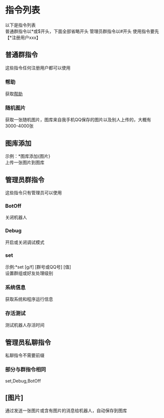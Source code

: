 # 指令列表
以下是指令列表  
普通群指令以*或$开头，下面全部省略开头
管理员群指令以#开头
使用指令要先【*注册用户xxx】
## 普通群指令
这些指令任何注册用户都可以使用  
### 帮助
获取[帮助](https://github.com/TonyNomoney/Coishi/blob/main/docs/%E6%8C%87%E4%BB%A4%E5%88%97%E8%A1%A8.md)
### 随机图片
获取一张随机图片，图库来自我手机QQ保存的图片以及别人上传的，大概有3000-4000张  
## 图库添加
示例：*图库添加{图片}  
上传一张图片到图库  
## 管理员群指令
这些指令只有管理员可以使用  
### BotOff
关闭机器人  
### Debug
开启或关闭调试模式
### set
示例:*set [g/f] [群号或QQ号] [值]  
设置群组或好友处理级别  
### 系统信息
获取系统和程序运行信息  
### 存活测试
测试机器人存活时间  
## 管理员私聊指令
私聊指令不需要前缀  
### 部分与群指令相同
set,Debug,BotOff  
## \[图片\]
通过发送一张图片或含有图片的消息给机器人，自动保存到图库  
